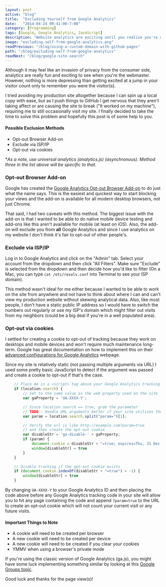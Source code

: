 ```yaml
---
layout: post
active: "blog"
title:  "Excluding Yourself from Google Analytics"
date:   "2014-04-24 09:41:00-7:00"
category: [Programming]
tags: [Google, Google Analytics, JavaScript]
description: "Website analytics are exciting until you realize you're most of your site's visitors."
image: "excluding-self-from-google-analytics.png"
readPrevious: "/blog/using-a-custom-domain-with-github-pages"
path: "/blog/excluding-self-from-google-analytics"
readNext: "/blog/google-site-search"
---
```


Although it may feel like an invasion of privacy from the consumer side, analytics are really fun and exciting to see when you're the webmaster. However, nothing is more depressing than getting excited at a jump in your visitor count only to remember you were the visitor(s).

I tried avoiding my production site altogether because I can spin up a local copy with ease, but as I push things to GitHub I get nervous that they aren't taking affect or are causing the site to break ("It worked on my machine"), requiring me to still occasionally visit my site. I finally decided to take the time to solve this problem and hopefully this post is of some help to you.

#### Possible Exclusion Methods
- Opt-out Browser Add-on
- Exclude via ISP/IP
- Opt-out via cookies

**As a note, use universal analytics (analytics.js) (asynchronous). Method three in the list above will be specific to that.*

### Opt-out Browser Add-on
Google has created the [Google Analytics Opt-out Browser Add-on](https://tools.google.com/dlpage/gaoptout) to do just what the name says. This is the easiest and quickest way to start blocking your views and the add-on is available for all modern desktop browsers, not just Chrome.

That said, I had two caveats with this method. The biggest issue with the add-on is that I wanted to be able to do native mobile device testing and add-ons like this aren't available for mobile (at least on iOS). Also, the add-on will exclude you from **all** Google Analytics and since I use analytics on my website I don't think it's fair to opt-out of other people's.

### Exclude via ISP/IP
Log in to Google Analytics and click on the "Admin" tab. Select your account from the dropdown and then click "All Filters". Make sure "Exclude" is selected from the dropdown and then decide how you'd like to filter (On a Mac, you can type `cat /etc/resolv.conf` into Terminal to see your ISP domain).

This method wasn't ideal for me either because I wanted to be able to work on the site from anywhere and not have to think about where I can and can't view my production website without skewing analytical data. Also, like most people, I don't have a static public IP address so I would have to switch the numbers out regularly or use my ISP's domain which might filter out visits from my neighbors (could be a big deal if you're in a well populated area).

### Opt-out via cookies
I settled for creating a cookie to opt-out of tracking because they work on desktops and mobile devices and won't require much maintenance long-term. Google has great documentation on how to implement this on their [advanced configurations for Google Analytics](https://developers.google.com/analytics/devguides/collection/analyticsjs/advanced#optout) webpage.

Since my site is relatively static (not passing multiple arguments via URL) I used some pretty basic JavaScript to detect if the argument was passed and create a cookie to opt-out if that's the case.

``` js
    // Place me in a <script> tag above your Google Analytics tracking code
    if (location.search) {
        // Set to the same value as the web property used on the site
        var gaProperty = 'UA-XXXX-Y';

        // Since location.search == true, grab the parameter
        // TODO - Handle URL arguments better if your site utilizes them
        var param = location.search.split("param=")[1];

        // Verify the url is like http://example.com?param=true
        // and then create the opt-out cookie
        var disableStr = 'ga-disable-' + gaProperty;
        if (param) {
            document.cookie = disableStr + "=true; expires=Thu, 31 Dec 2099 23:59:59 UTC; path=/";
            window[disableStr] = true
        }
    }

    // Disable tracking if the opt-out cookie exists
    if (document.cookie.indexOf(disableStr + "=true") > -1) {
        window[disableStr] = true
    }
```

By changing `UA-XXXX-Y` to your Google Analytics ID and then placing the code above before any Google Analytics tracking code in your site will allow you to hit any page containing the code and append `?param=true` to the URL to create an opt-out cookie which will not count your current visit or any future visits.

#### Important Things to Note
- A cookie will need to be created per browser
- A new cookie will need to be created per device
- A new cookie will need to be created if you clear your cookies
- YMMV when using a browser's private mode

If you're using the classic version of Google Analytics (ga.js), you might have some luck implementing something similar by looking at this [Google Groups topic](https://productforums.google.com/d/topic/analytics/NTHhcXNvE3A/discussion).

Good luck and thanks for the page view(s)!
